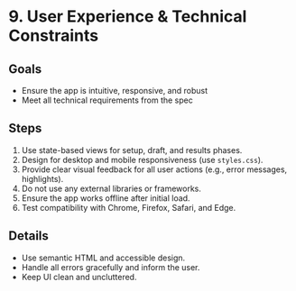 # 9. User Experience & Technical Constraints

## Goals
- Ensure the app is intuitive, responsive, and robust
- Meet all technical requirements from the spec

## Steps
1. Use state-based views for setup, draft, and results phases.
2. Design for desktop and mobile responsiveness (use `styles.css`).
3. Provide clear visual feedback for all user actions (e.g., error messages, highlights).
4. Do not use any external libraries or frameworks.
5. Ensure the app works offline after initial load.
6. Test compatibility with Chrome, Firefox, Safari, and Edge.

## Details
- Use semantic HTML and accessible design.
- Handle all errors gracefully and inform the user.
- Keep UI clean and uncluttered.
